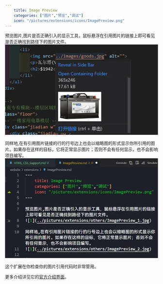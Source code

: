 ```yaml
---
    title: Image Preview
    categories: ["图片","预览","调试"]
    icon: "/pictures/extensions/icons/ImagePreview.png"
---
```


预览图片,图片是否正确引入的显示工具，鼠标悬浮在引用图片的链接上即可看见是否正确找到路径下的图片文件。  
![1](../pictures/extensions/others/ImagePreview_1.jpg)

同样地,在有引用图片链接的行的行号边上也会以缩略图的形式显示你所引用的图片。如果存在这样的目标，它将正常显示图片；否则不会有任何显示，也不会影响项目编写。  
![2](../pictures/extensions/others/ImagePreview_2.jpg)

这个扩展在你检查你的图片引用代码时非常管用。

更多介绍详见它的[官方介绍界面](https://marketplace.visualstudio.com/items?itemName=kisstkondoros.vscode-gutter-preview)。
